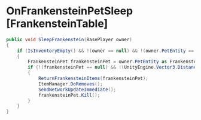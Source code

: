 <Badge type="danger" text="Carbon Compatible"/><Badge type="warning" text="Oxide Compatible"/>
# OnFrankensteinPetSleep [FrankensteinTable]
```csharp
public void SleepFrankenstein(BasePlayer owner)
{
	if (IsInventoryEmpty() && !(owner == null) && !(owner.PetEntity == null))
	{
		FrankensteinPet frankensteinPet = owner.PetEntity as FrankensteinPet;
		if (!(frankensteinPet == null) && !(UnityEngine.Vector3.Distance(base.transform.position, frankensteinPet.transform.position) >= 5f))
		{
			ReturnFrankensteinItems(frankensteinPet);
			ItemManager.DoRemoves();
			SendNetworkUpdateImmediate();
			frankensteinPet.Kill();
		}
	}
}

```
